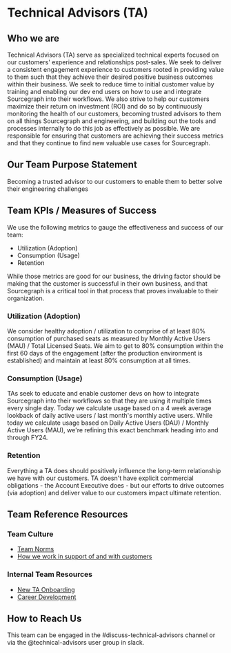 # Technical Advisors (TA)

## Who we are

Technical Advisors (TA) serve as specialized technical experts focused on our customers' experience and relationships post-sales. We seek to deliver a consistent engagement experience to customers rooted in providing value to them such that they achieve their desired positive business outcomes within their business. We seek to reduce time to initial customer value by training and enabling our dev end users on how to use and integrate Sourcegraph into their workflows. We also strive to help our customers maximize their return on investment (ROI) and do so by continuously monitoring the health of our customers, becoming trusted advisors to them on all things Sourcegraph and engineering, and building out the tools and processes internally to do this job as effectively as possible. We are responsible for ensuring that customers are achieving their success metrics and that they continue to find new valuable use cases for Sourcegraph.

## Our Team Purpose Statement

Becoming a trusted advisor to our customers to enable them to better solve their engineering challenges

## Team KPIs / Measures of Success

We use the following metrics to gauge the effectiveness and success of our team:

- Utilization (Adoption)
- Consumption (Usage)
- Retention

While those metrics are good for our business, the driving factor should be making that the customer is successful in their own business, and that Sourcegraph is a critical tool in that process that proves invaluable to their organization.

### Utilization (Adoption)

We consider healthy adoption / utilization to comprise of at least 80% consumption of purchased seats as measured by Monthly Active Users (MAU) / Total Licensed Seats. We aim to get to 80% consumption within the first 60 days of the engagement (after the production environment is established) and maintain at least 80% consumption at all times.

### Consumption (Usage)

TAs seek to educate and enable customer devs on how to integrate Sourcegraph into their workflows so that they are using it multiple times every single day. Today we calculate usage based on a 4 week average lookback of daily active users / last month's monthly active users. While today we calculate usage based on Daily Active Users (DAU) / Monthly Active Users (MAU), we're refining this exact benchmark heading into and through FY24.

### Retention

Everything a TA does should positively influence the long-term relationship we have with our customers. TA doesn't have explicit commercial obligations - the Account Executive does - but our efforts to drive outcomes (via adoption) and deliver value to our customers impact ultimate retention.

## Team Reference Resources

### Team Culture

- [Team Norms](team-culture/team-norms.md)
- [How we work in support of and with customers](team-culture/working-with-customers.md)

### Internal Team Resources

- [New TA Onboarding](onboarding/ta-onboarding.md)
- [Career Development](career-growth/ta-career-development.md)

## How to Reach Us

This team can be engaged in the #discuss-technical-advisors channel or via the @technical-advisors user group in slack.
